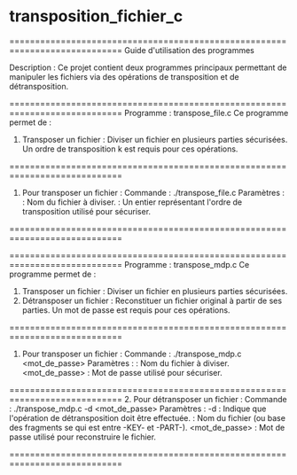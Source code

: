 # transposition_fichier_c
============================================================================
 Guide d'utilisation des programmes

 Description :
 Ce projet contient deux programmes principaux permettant de manipuler les
 fichiers via des opérations de transposition et de détransposition.

 ============================================================================
 Programme : transpose_file.c
 Ce programme permet de :
 1. Transposer un fichier : Diviser un fichier en plusieurs parties sécurisées.
 Un ordre de transposition k est requis pour ces opérations.

 ============================================================================
 1. Pour transposer un fichier :
    Commande :
        ./transpose_file.c <fichier> <k>
    Paramètres :
        <fichier> : Nom du fichier à diviser.
        <k>       : Un entier représentant l'ordre de transposition utilisé
                    pour sécuriser.

 ============================================================================


 ============================================================================
 Programme : transpose_mdp.c
 Ce programme permet de :
 1. Transposer un fichier : Diviser un fichier en plusieurs parties sécurisées.
 2. Détransposer un fichier : Reconstituer un fichier original à partir de ses
    parties.
 Un mot de passe est requis pour ces opérations.

 ============================================================================
 1. Pour transposer un fichier :
    Commande :
        ./transpose_mdp.c <fichier> <mot_de_passe>
    Paramètres :
        <fichier>      : Nom du fichier à diviser.
        <mot_de_passe> : Mot de passe utilisé pour sécuriser.

 ============================================================================
 2. Pour détransposer un fichier :
    Commande :
        ./transpose_mdp.c -d <fichier> <mot_de_passe>
    Paramètres :
        -d             : Indique que l'opération de détransposition doit être 
                         effectuée.
        <fichier>      : Nom du fichier (ou base des fragments se qui est entre -KEY- et -PART-).
        <mot_de_passe> : Mot de passe utilisé pour reconstruire le fichier.

 ============================================================================
